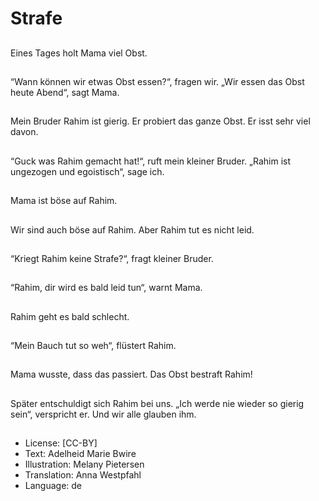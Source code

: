 # Strafe

##
Eines Tages holt Mama viel Obst.

##
“Wann können wir etwas Obst essen?“, fragen wir. „Wir essen das Obst heute Abend“, sagt Mama.

##
Mein Bruder Rahim ist gierig. Er probiert das ganze Obst. Er isst sehr viel davon.

##
“Guck was Rahim gemacht hat!“, ruft mein kleiner Bruder. „Rahim ist ungezogen und egoistisch“, sage ich.

##
Mama ist böse auf Rahim.

##
Wir sind auch böse auf Rahim. Aber Rahim tut es nicht leid.

##
“Kriegt Rahim keine Strafe?“, fragt kleiner Bruder.

##
“Rahim, dir wird es bald leid tun“, warnt Mama.

##
Rahim geht es bald schlecht.

##
“Mein Bauch tut so weh“, flüstert Rahim.

##
Mama wusste, dass das passiert. Das Obst bestraft Rahim!

##
Später entschuldigt sich Rahim bei uns. „Ich werde nie wieder so gierig sein“, verspricht er. Und wir alle glauben ihm.

##
* License: [CC-BY]
* Text: Adelheid Marie Bwire
* Illustration: Melany Pietersen
* Translation: Anna Westpfahl
* Language: de

